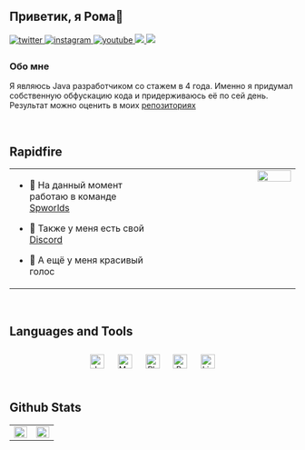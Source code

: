 ## Приветик, я Рома👋  
  

<a href="https://twitter.com/roma200315" target="_blank">
<img src=https://img.shields.io/badge/twitter-%2300acee.svg?&style=for-the-badge&logo=twitter&logoColor=white alt=twitter style="margin-bottom: 5px;" />
</a>
<a href="https://instagram.com/deelter_" target="_blank">
<img src=https://img.shields.io/badge/instagram-%23000000.svg?&style=for-the-badge&logo=instagram&logoColor=white alt=instagram style="margin-bottom: 5px;" />
</a>
<a href="https://www.youtube.com/user/deelter" target="_blank">
<img src=https://img.shields.io/badge/youtube-%23EE4831.svg?&style=for-the-badge&logo=youtube&logoColor=white alt=youtube style="margin-bottom: 5px;" />
</a>  
<a href="https://vk.com/deelter_" target="_blank">
<img src=https://img.shields.io/badge/vk-%D0%BF%D0%B5%D1%80%D0%B5%D0%B9%D1%82%D0%B8-blue" />
</a>
</a>  
<a href="https://pinterest.com/deelter" target="_blank">
<img src=https://img.shields.io/badge/pinterest-%23EE4831.svg?&style=for-the-badge&logo=pinterest&logoColor=white" />
</a>
  



### Обо мне  
Я являюсь Java разработчиком со стажем в 4 года. Именно я придумал собственную обфускацию кода и придерживаюсь её по сей день. Результат можно оценить в моих [репозиториях](https://github.com/DeelTer?tab=repositories)  
  

<br/>  


## Rapidfire  
<table><tr><td valign="top" width="50%">

- 👔 На данный момент работаю в команде [Spworlds](https://spworlds.ru)  
  

- 🌺 Также у меня есть свой [Discord](https://discord.gg/NyejbExxVd)  
  

- 🍌 А ещё у меня красивый голос  


</td><td valign="top" width="50%">

<div align="right">
<img src="https://media.discordapp.net/attachments/973891514021314560/977667697905131590/runmilk.gif" align="right" style="width: 50%" />
</div>   


</td></tr></table>  

<br/>  


## Languages and Tools  
<div align="center">  
<img style="margin: 10px" src="https://profilinator.rishav.dev/skills-assets/java-original-wordmark.svg" alt="Java" height="25" />  
<img style="margin: 10px" src="https://profilinator.rishav.dev/skills-assets/mysql-original-wordmark.svg" alt="MySQL" height="25" />  
<img style="margin: 10px" src="https://profilinator.rishav.dev/skills-assets/photoshop-plain.svg" alt="Photoshop" height="25" />  
<img style="margin: 10px" src="https://profilinator.rishav.dev/skills-assets/adobepremierepro.png" alt="Premiere Pro" height="25" />  
<img style="margin: 10px" src="https://profilinator.rishav.dev/skills-assets/linux-original.svg" alt="Linux" height="25" />  
</div>  

<br/>  


## Github Stats  
<table><tr><td valign="top" width="50%">

<img src="https://github-readme-stats.vercel.app/api?username=deelter&show_icons=true&count_private=true&hide_border=true" align="left" style="width: 100%" />

</td><td valign="top" width="50%">

<img src="https://github-readme-stats.vercel.app/api?username=deelter&show_icons=true&count_private=true&hide_border=true" align="left" style="width: 100%" />

</td></tr></table>  

<br/>  

  

<br/>  

  

<br/>  


<br />
